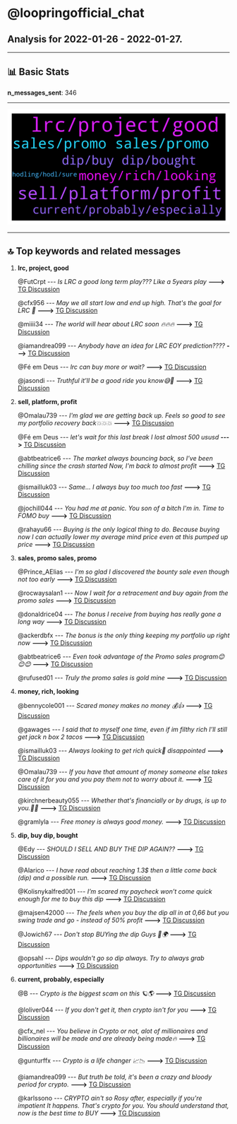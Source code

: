 # **@loopringofficial_chat**
 ## Analysis for **2022-01-26** - **2022-01-27**.

---

## 📊 **Basic Stats**

**n_messages_sent**: 346

---
![wordcloud](loopringofficial_chat_1Days_wordcloud.png)

---


## 🔝 **Top keywords and related messages**

1. **lrc, project, good**

    @FutCrpt --- *Is LRC a good long term play??? Like a 5years play* **--->** [TG Discussion](https://t.me/loopringofficial_chat/27502)

    @cfx956 --- *May we all start low and end up high. That's the goal for LRC 🚀* **--->** [TG Discussion](https://t.me/loopringofficial_chat/27541)

    @miiii34 --- *The world will hear about LRC soon 🔥🔥🔥* **--->** [TG Discussion](https://t.me/loopringofficial_chat/27437)

    @iamandrea099 --- *Anybody have an idea for LRC EOY prediction????* **--->** [TG Discussion](https://t.me/loopringofficial_chat/27345)

    @Fé em Deus --- *lrc can buy more or wait?* **--->** [TG Discussion](https://t.me/loopringofficial_chat/27577)

    @jasondi --- *Truthful it'll be a good ride you know😅🤭* **--->** [TG Discussion](https://t.me/loopringofficial_chat/27754)

2. **sell, platform, profit**

    @Omalau739 --- *I'm glad we are getting back up. Feels so good to see my portfolio recovery back💥💥💥* **--->** [TG Discussion](https://t.me/loopringofficial_chat/27335)

    @Fé em Deus --- *let's wait for this last break I lost almost 500 ususd* **--->** [TG Discussion](https://t.me/loopringofficial_chat/27343)

    @abtbeatrice6 --- *The market always bouncing back, so I’ve been chilling since the crash started Now, I'm back to almost profit* **--->** [TG Discussion](https://t.me/loopringofficial_chat/27362)

    @ismailluk03 --- *Same... I always buy too much too fast* **--->** [TG Discussion](https://t.me/loopringofficial_chat/27531)

    @jochill044 --- *You had me at panic. You son of a bitch I'm in. Time to FOMO buy* **--->** [TG Discussion](https://t.me/loopringofficial_chat/27537)

    @rahayu66 --- *Buying is the only logical thing to do. Because buying now I can actually lower my average mind price even at this pumped up price* **--->** [TG Discussion](https://t.me/loopringofficial_chat/27569)

3. **sales, promo sales, promo**

    @Prince_AElias --- *I'm so glad I discovered the bounty sale even though not too early* **--->** [TG Discussion](https://t.me/loopringofficial_chat/27708)

    @rocwaysalan1 --- *Now I wait for a retracement and buy again from the promo sales* **--->** [TG Discussion](https://t.me/loopringofficial_chat/27563)

    @donaldrice04 --- *The bonus I receive from buying has really gone a long way* **--->** [TG Discussion](https://t.me/loopringofficial_chat/27793)

    @ackerdbfx --- *The bonus is the only thing keeping my portfolio up right now* **--->** [TG Discussion](https://t.me/loopringofficial_chat/27794)

    @abtbeatrice6 --- *Even took advantage of the Promo sales program😊😊😊* **--->** [TG Discussion](https://t.me/loopringofficial_chat/27412)

    @rufused01 --- *Truly the promo sales is gold mine* **--->** [TG Discussion](https://t.me/loopringofficial_chat/27444)

4. **money, rich, looking**

    @bennycole001 --- *Scared money makes no money 💰👍* **--->** [TG Discussion](https://t.me/loopringofficial_chat/27913)

    @gawages --- *I said that to myself one time, even if im filthy rich I’ll still get jack n box 2 tacos* **--->** [TG Discussion](https://t.me/loopringofficial_chat/27825)

    @ismailluk03 --- *Always looking to get rich quick🤦 disappointed* **--->** [TG Discussion](https://t.me/loopringofficial_chat/27718)

    @Omalau739 --- *If you have that amount of money someone else takes care of it for you and you pay them not to worry about it.* **--->** [TG Discussion](https://t.me/loopringofficial_chat/27460)

    @kirchnerbeauty055 --- *Whether that's financially or by drugs, is up to you.🤣🤣* **--->** [TG Discussion](https://t.me/loopringofficial_chat/27542)

    @gramlyla --- *Free money is always good money.* **--->** [TG Discussion](https://t.me/loopringofficial_chat/27551)

5. **dip, buy dip, bought**

    @Edy --- *SHOULD I SELL AND BUY THE DIP AGAIN??* **--->** [TG Discussion](https://t.me/loopringofficial_chat/27346)

    @Alarico --- *I have read about reaching 1.3$ then a little come back (dip) and a possible run.* **--->** [TG Discussion](https://t.me/loopringofficial_chat/27817)

    @Kolisnykalfred001 --- *I’m scared my paycheck won’t come quick enough for me to buy this dip* **--->** [TG Discussion](https://t.me/loopringofficial_chat/27864)

    @majsen42000 --- *The feels when you buy the dip all in at 0,66 but you swing trade and go - instead of 50% profit* **--->** [TG Discussion](https://t.me/loopringofficial_chat/27338)

    @Jowich67 --- *Don't stop BUYing the dip Guys 🚀🌍* **--->** [TG Discussion](https://t.me/loopringofficial_chat/27749)

    @opsahl --- *Dips wouldn't go so dip always. Try to always grab opportunities* **--->** [TG Discussion](https://t.me/loopringofficial_chat/27387)

6. **current, probably, especially**

    @B --- *Crypto is the biggest scam on this 🪐🌎* **--->** [TG Discussion](https://t.me/loopringofficial_chat/27715)

    @loliver044 --- *If you don't get it, then crypto isn't for you* **--->** [TG Discussion](https://t.me/loopringofficial_chat/27788)

    @cfx_nel --- *You believe in Crypto or not, alot of millionaires and billionaires will be made and are already being made🔥* **--->** [TG Discussion](https://t.me/loopringofficial_chat/27723)

    @gunturffx --- *Crypto is a life changer 📈📉* **--->** [TG Discussion](https://t.me/loopringofficial_chat/27720)

    @iamandrea099 --- *But truth be told, it's been a crazy and bloody period for crypto.* **--->** [TG Discussion](https://t.me/loopringofficial_chat/27397)

    @karlssono --- *CRYPTO ain't so Rosy after, especially if you're impatient  It happens. That's crypto for you. You should understand that, now is the best time to BUY* **--->** [TG Discussion](https://t.me/loopringofficial_chat/27380)

